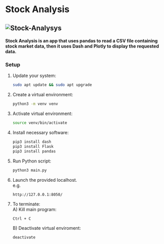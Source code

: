 # Stock Analysis
![Stock-Analysys](https://github.com/user-attachments/assets/b1def629-03f5-4ba5-aea4-3c26589ef5be)
---
#### Stock Analysis is an app that uses pandas to read a CSV file containing stock market data, then it uses Dash and Plotly to display the requested data. 

### Setup

1. Update your system:
    ```bash
    sudo apt update && sudo apt upgrade
    ```
2. Create a virtual environment:
   ```bash
   python3 -m venv venv
   ```
3. Activate virtual environment:
   ```bash
   source venv/bin/activate
   ```
4. Install necessary software:
   ```bash
   pip3 install dash
   pip3 install Flask
   pip3 install pandas
   ```
5. Run Python script:
   ```bash
   python3 main.py
   ```
6. Launch the provided localhost.<br>
   e.g.
    ```
    http://127.0.0.1:8050/
    ```
7. To terminate:<br>
   A) Kill main program:
     ```
     Ctrl + C
     ```
   B) Deactivate virtual enviroment:
     ```bash
     deactivate
     ```
   
